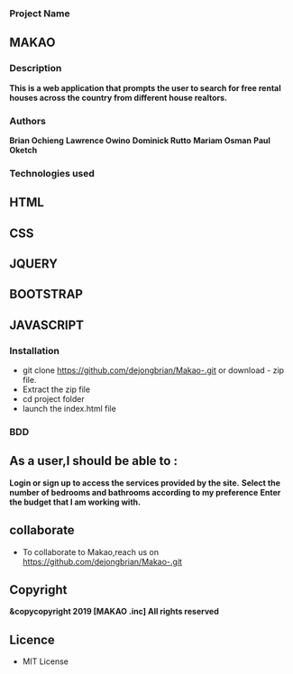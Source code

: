 
### Project Name 
## MAKAO

### Description 
**This is a web application that prompts the user to search for free rental houses across the country from different house realtors.**

### Authors
**Brian Ochieng**
**Lawrence Owino**
**Dominick Rutto**
**Mariam Osman**
**Paul Oketch**

### Technologies used
## HTML
## CSS
## JQUERY
## BOOTSTRAP
## JAVASCRIPT

### Installation
- git clone https://github.com/dejongbrian/Makao-.git or download - zip file.
- Extract the zip file
- cd project folder
- launch the index.html file

### BDD 
## As a user,I should be able to : 
**Login or sign up to access the services provided by the site.**
**Select the number of bedrooms and bathrooms according to my preference**
**Enter the budget that I am working with.**

## collaborate
- To collaborate to Makao,reach us on https://github.com/dejongbrian/Makao-.git

 ## Copyright 
**&copycopyright 2019  [MAKAO .inc] All rights reserved**

## Licence
- MIT License 


